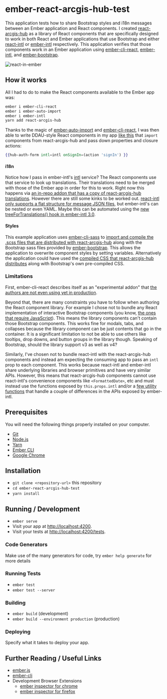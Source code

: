 # ember-react-arcgis-hub-test

This application tests how to share Bootstrap styles and i18n messages between an Ember application and React components. I created [react-arcgis-hub](https://github.com/tomwayson/react-arcgis-hub) as a library of React components that are specifically designed to work in both React and Ember applications that use Bootstrap and either [react-intl](https://github.com/yahoo/react-intl) or [ember-intl] respectively. This application verifies that those components work in an Ember application using [ember-cli-react], [ember-intl], and [ember-bootstrap].

![react-in-ember](https://user-images.githubusercontent.com/662944/46497205-c3fb0b00-c7ce-11e8-847f-36b5dd9f0bf7.gif)

## How it works
All I had to do to make the React components available to the Ember app was:

```bash
ember i ember-cli-react
ember i ember-auto-import
ember i ember-intl
yarn add react-arcgis-hub
```

Thanks to the magic of   [ember-auto-import](https://github.com/ef4/ember-auto-import) and [ember-cli-react], I was then able to write DDAU-style React components in my app [like this](./app/components/HubAuthForm.jsx) that `import` components from react-arcgis-hub and pass down properties and closure actions:

```hbs
{{hub-auth-form intl=intl onSignIn=(action 'signIn') }}
```

#### i18n

Notice how I pass in ember-intl's [intl](https://github.com/ember-intl/ember-intl/blob/2.x/docs/ember-service-api.md) service? The React components use that service to look up translations. Their translations need to be merged with those of the Ember app in order for this to work. Right now this happens via [an in-repo addon that has a copy of  react-arcgis-hub translations](./lib/ember-react-arcgis-hub/ttranslations). However there are still some kinks to be worked out. [react-intl only supports a flat structure for message JSON files](https://github.com/yahoo/react-intl/issues/207#issuecomment-154176858), but ember-intl's can be nested or even YAML. Maybe this can be automated using the [new treeForTranslations() hook in ember-intl 3.0](https://github.com/ember-intl/ember-intl/blob/master/docs/addon-support.md#advanced-usage-treefortranslations).

#### Styles
This example application uses [ember-cli-sass](https://github.com/aexmachina/ember-cli-sass) to [import and compile the .scss files that are distributed with react-arcgis-hub](./app/styles/app.scss) along with the Bootstrap sass files provided by [ember-bootstrap]. This allows the application to overwrite component styles by setting variables. Alternatively the application could have used the [compiled CSS that react-arcgis-hub distributes](https://unpkg.com/react-arcgis-hub@0.0.1/dist/css/) along with Bootstrap's own pre-compiled CSS.

### Limitations

First, ember-cli-react describes itself as an "experimental addon" that [the authors are not even using yet in production](https://github.com/AltSchool/ember-cli-react).

Beyond that, there are many constraints you have to follow when authoring the React component library. For example I chose not to bundle any React implementation of interactive Bootstrap components (you know, [the ones that require JavaScript](https://getbootstrap.com/docs/3.3/javascript/)). This means the library components can't contain those Bootstrap components. This works fine for modals, tabs, and collapses because the library component can be just contents that go in the container. It is a significant limitation to not be able to use others like tooltips, drop downs, and button groups in the library though. Speaking of Bootstrap, should the library support v3 as well as v4?

Similarly, I've chosen not to bundle react-intl with the react-arcgis-hub components and instead am expecting the consuming app to pass an `intl` prop to each component. This works because react-intl and ember-intl share underlying libraries and browser primitives and have very similar APIs. However, this means that react-arcgis-hub components cannot use react-intl's convenience components like `<FormattedDate>`, etc and must instead use the functions exposed by `this.props.intl` and/or a [few utility functions](https://github.com/tomwayson/react-arcgis-hub/blob/3571d335b73b8170b12a0669546ee1bf08043492/src/utils/index.ts) that handle a couple of differences in the APIs exposed by ember-intl.

## Prerequisites

You will need the following things properly installed on your computer.

* [Git](https://git-scm.com/)
* [Node.js](https://nodejs.org/)
* [Yarn](https://yarnpkg.com/)
* [Ember CLI](https://ember-cli.com/)
* [Google Chrome](https://google.com/chrome/)

## Installation

* `git clone <repository-url>` this repository
* `cd ember-react-arcgis-hub-test`
* `yarn install`

## Running / Development

* `ember serve`
* Visit your app at [http://localhost:4200](http://localhost:4200).
* Visit your tests at [http://localhost:4200/tests](http://localhost:4200/tests).

### Code Generators

Make use of the many generators for code, try `ember help generate` for more details

### Running Tests

* `ember test`
* `ember test --server`

### Building

* `ember build` (development)
* `ember build --environment production` (production)

### Deploying

Specify what it takes to deploy your app.

## Further Reading / Useful Links

* [ember.js](https://emberjs.com/)
* [ember-cli](https://ember-cli.com/)
* Development Browser Extensions
  * [ember inspector for chrome](https://chrome.google.com/webstore/detail/ember-inspector/bmdblncegkenkacieihfhpjfppoconhi)
  * [ember inspector for firefox](https://addons.mozilla.org/en-US/firefox/addon/ember-inspector/)

[ember-cli-react]:https://github.com/AltSchool/ember-cli-react
[ember-bootstrap]:https://www.ember-bootstrap.com/
[ember-intl]:https://github.com/ember-intl/ember-intl
